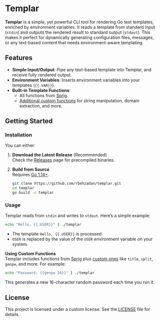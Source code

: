 # Templar

**Templar** is a simple, yet powerful CLI tool for rendering Go text templates, enriched by environment variables. It reads a template from standard input (`stdin`) and outputs the rendered result to standard output (`stdout`). This makes it perfect for dynamically generating configuration files, messages, or any text-based content that needs environment-aware templating.

## Features

- **Simple Input/Output**: Pipe any text-based template into Templar, and receive fully rendered output.
- **Environment Variables**: Inserts environment variables into your templates (`{{.VAR}}`).
- **Built-in Template Functions**:
  - All functions from [Sprig](https://github.com/Masterminds/sprig).
  - [Additional custom functions](docs/custom_functions.md) for string manipulation, domain extraction, and more.

## Getting Started

### Installation

You can either:

1. **Download the Latest Release** (Recommended)  
   Check the [Releases](https://github.com/rbehzadan/templar/releases) page for precompiled binaries.

2. **Build from Source**  
   Requires [Go 1.14+](https://go.dev/dl/).

   ```bash
   git clone https://github.com/rbehzadan/templar.git
   cd templar
   go build -o templar
   ```

### Usage

Templar reads from `stdin` and writes to `stdout`. Here’s a simple example:

```bash
echo "Hello, {{.USER}}" | ./templar
```

- The template `Hello, {{.USER}}` is processed.
- `USER` is replaced by the value of the `USER` environment variable on your system.

**Using Custom Functions**  
Templar includes functions from [Sprig](https://github.com/Masterminds/sprig) plus [custom ones](CUSTOM_FUNCTIONS.md) like `title`, `split`, `genpw`, and more. For example:

```bash
echo "Password: {{genpw 16}}" | ./templar
```

This generates a new 16-character random password each time you run it.

## License

This project is licensed under a custom license. See the [LICENSE](LICENSE) file for details.

